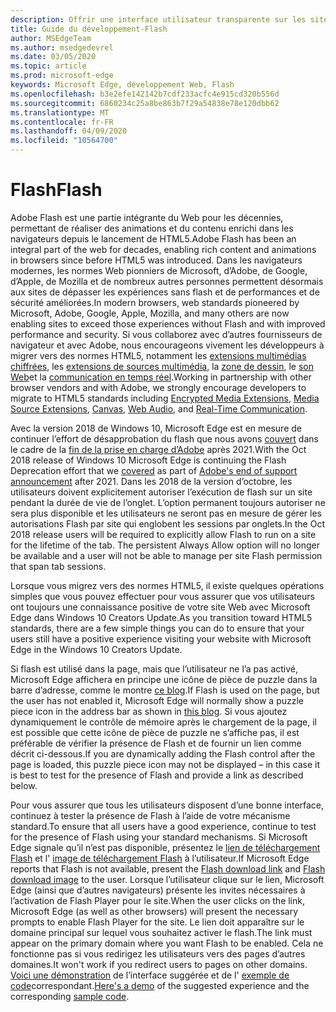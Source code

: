 ```yaml
---
description: Offrir une interface utilisateur transparente sur les sites nécessitant Adobe Flash.
title: Guide du développement-Flash
author: MSEdgeTeam
ms.author: msedgedevrel
ms.date: 03/05/2020
ms.topic: article
ms.prod: microsoft-edge
keywords: Microsoft Edge, développement Web, Flash
ms.openlocfilehash: b3e2efe142142b7cdf233acfc4e915cd320b556d
ms.sourcegitcommit: 6860234c25a8be863b7f29a54838e78e120dbb62
ms.translationtype: MT
ms.contentlocale: fr-FR
ms.lasthandoff: 04/09/2020
ms.locfileid: "10564700"
---
```

# <span data-ttu-id="46b36-104">Flash</span><span class="sxs-lookup"><span data-stu-id="46b36-104">Flash</span></span>

<span data-ttu-id="46b36-105">Adobe Flash est une partie intégrante du Web pour les décennies, permettant de réaliser des animations et du contenu enrichi dans les navigateurs depuis le lancement de HTML5.</span><span class="sxs-lookup"><span data-stu-id="46b36-105">Adobe Flash has been an integral part of the web for decades, enabling rich content and animations in browsers since before HTML5 was introduced.</span></span> <span data-ttu-id="46b36-106">Dans les navigateurs modernes, les normes Web pionniers de Microsoft, d’Adobe, de Google, d’Apple, de Mozilla et de nombreux autres personnes permettent désormais aux sites de dépasser les expériences sans flash et de performances et de sécurité améliorées.</span><span class="sxs-lookup"><span data-stu-id="46b36-106">In modern browsers, web standards pioneered by Microsoft, Adobe, Google, Apple, Mozilla, and many others are now enabling sites to exceed those experiences without Flash and with improved performance and security.</span></span> <span data-ttu-id="46b36-107">Si vous collaborez avec d’autres fournisseurs de navigateur et avec Adobe, nous encourageons vivement les développeurs à migrer vers des normes HTML5, notamment les [extensions multimédias chiffrées](https://developer.microsoft.com/microsoft-edge/platform/status/encryptedmediaextensions), les [extensions de sources multimédia](https://developer.microsoft.com/microsoft-edge/platform/status/mediasourceextensions), la [zone de dessin](https://developer.microsoft.com/microsoft-edge/platform/status/canvas), le [son Web](https://developer.microsoft.com/microsoft-edge/platform/status/webaudioapi)et la [communication en temps réel](https://developer.microsoft.com/microsoft-edge/platform/status/webrtcobjectrtcapi).</span><span class="sxs-lookup"><span data-stu-id="46b36-107">Working in partnership with other browser vendors and with Adobe, we strongly encourage developers to migrate to HTML5 standards including [Encrypted Media Extensions](https://developer.microsoft.com/microsoft-edge/platform/status/encryptedmediaextensions), [Media Source Extensions](https://developer.microsoft.com/microsoft-edge/platform/status/mediasourceextensions), [Canvas](https://developer.microsoft.com/microsoft-edge/platform/status/canvas), [Web Audio](https://developer.microsoft.com/microsoft-edge/platform/status/webaudioapi), and [Real-Time Communication](https://developer.microsoft.com/microsoft-edge/platform/status/webrtcobjectrtcapi).</span></span>

<span data-ttu-id="46b36-108">Avec la version 2018 de Windows 10, Microsoft Edge est en mesure de continuer l’effort de désapprobation du flash que nous avons [couvert](https://blogs.windows.com/msedgedev/2017/07/25/flash-on-windows-timeline/#9mCF959eQEK0poo5.97) dans le cadre de la [fin de la prise en charge d’Adobe](https://theblog.adobe.com/adobe-flash-update/) après 2021.</span><span class="sxs-lookup"><span data-stu-id="46b36-108">With the Oct 2018 release of Windows 10 Microsoft Edge is continuing the Flash Deprecation effort that we [covered](https://blogs.windows.com/msedgedev/2017/07/25/flash-on-windows-timeline/#9mCF959eQEK0poo5.97) as part of [Adobe's end of support announcement](https://theblog.adobe.com/adobe-flash-update/) after 2021.</span></span> <span data-ttu-id="46b36-109">Dans les 2018 de la version d’octobre, les utilisateurs doivent explicitement autoriser l’exécution de flash sur un site pendant la durée de vie de l’onglet. L’option permanent toujours autoriser ne sera plus disponible et les utilisateurs ne seront pas en mesure de gérer les autorisations Flash par site qui englobent les sessions par onglets.</span><span class="sxs-lookup"><span data-stu-id="46b36-109">In the Oct 2018 release users will be required to explicitly allow Flash to run on a site for the lifetime of the tab. The persistent Always Allow option will no longer be available and a user will not be able to manage per site Flash permission that span tab sessions.</span></span>

<span data-ttu-id="46b36-110">Lorsque vous migrez vers des normes HTML5, il existe quelques opérations simples que vous pouvez effectuer pour vous assurer que vos utilisateurs ont toujours une connaissance positive de votre site Web avec Microsoft Edge dans Windows 10 Creators Update.</span><span class="sxs-lookup"><span data-stu-id="46b36-110">As you transition toward HTML5 standards, there are a few simple things you can do to ensure that your users still have a positive experience visiting your website with Microsoft Edge in the Windows 10 Creators Update.</span></span> 

<span data-ttu-id="46b36-111">Si flash est utilisé dans la page, mais que l’utilisateur ne l’a pas activé, Microsoft Edge affichera en principe une icône de pièce de puzzle dans la barre d’adresse, comme le montre [ce blog](https://blogs.windows.com/msedgedev/2016/12/14/edge-flash-click-run/#41svu6EMwKIAaigx.97).</span><span class="sxs-lookup"><span data-stu-id="46b36-111">If Flash is used on the page, but the user has not enabled it, Microsoft Edge will normally show a puzzle piece icon in the address bar as shown in [this blog](https://blogs.windows.com/msedgedev/2016/12/14/edge-flash-click-run/#41svu6EMwKIAaigx.97).</span></span> <span data-ttu-id="46b36-112">Si vous ajoutez dynamiquement le contrôle de mémoire après le chargement de la page, il est possible que cette icône de pièce de puzzle ne s’affiche pas, il est préférable de vérifier la présence de Flash et de fournir un lien comme décrit ci-dessous.</span><span class="sxs-lookup"><span data-stu-id="46b36-112">If you are dynamically adding the Flash control after the page is loaded, this puzzle piece icon may not be displayed – in this case it is best to test for the presence of Flash and provide a link as described below.</span></span>

<span data-ttu-id="46b36-113">Pour vous assurer que tous les utilisateurs disposent d’une bonne interface, continuez à tester la présence de Flash à l’aide de votre mécanisme standard.</span><span class="sxs-lookup"><span data-stu-id="46b36-113">To ensure that all users have a good experience, continue to test for the presence of Flash using your standard mechanisms.</span></span> <span data-ttu-id="46b36-114">Si Microsoft Edge signale qu’il n’est pas disponible, présentez le [lien de téléchargement Flash](http://get.adobe.com/flashplayer) et l' [image de téléchargement Flash](http://www.adobe.com/legal/permissions/icons-web-logos.html#flashplayer) à l’utilisateur.</span><span class="sxs-lookup"><span data-stu-id="46b36-114">If Microsoft Edge reports that Flash is not available, present the [Flash download link](http://get.adobe.com/flashplayer) and [Flash download image](http://www.adobe.com/legal/permissions/icons-web-logos.html#flashplayer) to the user.</span></span> <span data-ttu-id="46b36-115">Lorsque l’utilisateur clique sur le lien, Microsoft Edge (ainsi que d’autres navigateurs) présente les invites nécessaires à l’activation de Flash Player pour le site.</span><span class="sxs-lookup"><span data-stu-id="46b36-115">When the user clicks on the link, Microsoft Edge (as well as other browsers) will present the necessary prompts to enable Flash Player for the site.</span></span> <span data-ttu-id="46b36-116">Le lien doit apparaître sur le domaine principal sur lequel vous souhaitez activer le flash.</span><span class="sxs-lookup"><span data-stu-id="46b36-116">The link must appear on the primary domain where you want Flash to be enabled.</span></span> <span data-ttu-id="46b36-117">Cela ne fonctionne pas si vous redirigez les utilisateurs vers des pages d’autres domaines.</span><span class="sxs-lookup"><span data-stu-id="46b36-117">It won't work if you redirect users to pages on other domains.</span></span>  <span data-ttu-id="46b36-118">[Voici une démonstration](https://microsoftedge.github.io/MicrosoftEdge-Documentation/flashclicktorun/) de l’interface suggérée et de l' [exemple de code](https://github.com/MicrosoftEdge/MicrosoftEdge-Documentation/tree/master/docs/flashclicktorun)correspondant.</span><span class="sxs-lookup"><span data-stu-id="46b36-118">[Here's a demo](https://microsoftedge.github.io/MicrosoftEdge-Documentation/flashclicktorun/) of the suggested experience and the corresponding [sample code](https://github.com/MicrosoftEdge/MicrosoftEdge-Documentation/tree/master/docs/flashclicktorun).</span></span>
